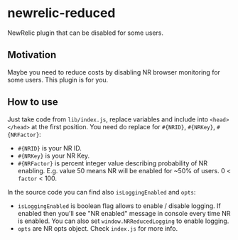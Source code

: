 # newrelic-reduced
NewRelic plugin that can be disabled for some users.

## Motivation
Maybe you need to reduce costs by disabling NR browser monitoring for some users. This plugin is for you.

## How to use
Just take code from `lib/index.js`, replace variables and include into `<head></head>` at the first position.
You need do replace for `#{NRID}`, `#{NRKey}`, `#{NRFactor}`:
  * `#{NRID}` is your NR ID.
  * `#{NRKey}` is your NR Key.
  * `#{NRFactor}` is percent integer value describing probability of NR enabling. E.g. value 50 means NR will be enabled for ~50% of users. 0 < `factor` < 100.

In the source code you can find also `isLoggingEnabled` and `opts`:
  * `isLoggingEnabled` is boolean flag allows to enable / disable logging. If enabled then you'll see "NR enabled" message in console every time NR is enabled.
  You can also set `window.NRReducedLogging` to enable logging.
  * `opts` are NR opts object. Check `index.js` for more info.
